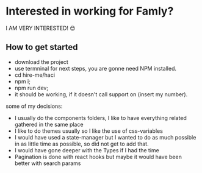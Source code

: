 # Interested in working for Famly?

I AM VERY INTERESTED! 😍

## How to get started
- download the project
- use termninal for next steps, you are gonne need NPM installed.
- cd hire-me/haci
- npm i;
- npm run dev;
- it should be working, if it doesn't call support on (insert my number).

some of my decisions: 
- I usually do the components folders, I like to have everything related gathered in the same place 
- I like to do themes usually so I like the use of css-variables
- I would have used a state-manager but I wanted to do as much possible in as little time as possible, so did not get to add that.
- I would have gone deeper with the Types if I had the time
- Pagination is done with react hooks but maybe it would have been better with search params



